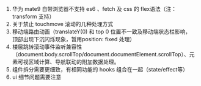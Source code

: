1. 华为 mate9 自带浏览器不支持 es6 、fetch 及 css 的 flex语法（注：transform 支持）
2. 关于禁止 touchmove 滚动的几种处理方式
3. 移动端路由动画（translateY(0) 和 top 0 位置不一致及移动端状态栏影响，顶部出现下沉闪烁现象，暂用position: fixed 处理）
4. 楼层跳转滚动事件监听兼容性（document.body.scrollTop/document.documentElement.scrollTop）、元素可视区域计算、导航联动的附加数据处理。
5. 组件拆分需要更细致，有相同功能的 hooks 组合在一起（state/effect等）
6. ui 细节问题需要注意